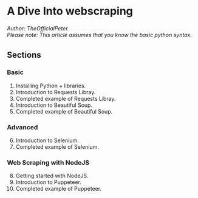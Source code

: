 # A Dive Into webscraping
###### Author: TheOfficialPeter. <br/> Please note: This article assumes that you know the basic python syntax.

## Sections
### Basic
1. Installing Python + libraries.
2. Introduction to Requests Libray.
3. Completed example of Requests Libray.
4. Introduction to Beautiful Soup.
5. Completed example of Beautiful Soup.
### Advanced
6. Introduction to Selenium.
7. Completed example of Selenium.
### Web Scraping with NodeJS
8. Getting started with NodeJS.
9. Introduction to Puppeteer.
10. Completed example of Puppeteer.
